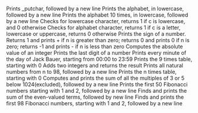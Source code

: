 Prints _putchar, followed by a new line
Prints the alphabet, in lowercase, followed by a new line
Prints the alphabet 10 times, in lowercase, followed by a new line
Checks for lowercase character, returns 1 if c is lowercase, and 0 otherwise 
Checks for alphabet character, returns 1 if c is a letter, lowercase or uppercase, returns 0 otherwise 
Prints the sign of a number. Returns 1 and prints + if n is greater than zero; returns 0 and prints 0 if n is zero; returns -1 and prints - if n is less than zero
Computes the absolute value of an integer
Prints the last digit of a number 
Prints every minute of the day of Jack Bauer, starting from 00:00 to 23:59
Prints the 9 times table, starting with 0
Adds two integers and returns the result 
Prints all natural numbers from n to 98, followed by a new line
Prints the n times table, starting with 0
Computes and prints the sum of all the multiples of 3 or 5 below 1024(excluded), followed by a new line 
Prints the first 50 Fibonacci numbers starting with 1 and 2, followed by a new line
Finds and prints the sum of the even-valued terms, followed by new line
Finds and prints the first 98 Fibonacci numbers, starting with 1 and 2, followed by a new line
